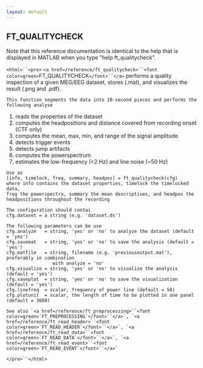 ```yaml
---
layout: default
---
```


##  FT_QUALITYCHECK

Note that this reference documentation is identical to the help that is displayed in MATLAB when you type "help ft_qualitycheck".

`<html>``<pre>`
    `<a href=/reference/ft_qualitycheck>``<font color=green>`FT_QUALITYCHECK`</font>``</a>` performs a quality inspection of a given MEG/EEG dataset,
    stores (.mat), and visualizes the result (.png and .pdf).
 
    This function segments the data into 10-second pieces and performs the
    following analyse
   1) reads the properties of the dataset
   2) computes the headpositions and distance covered from recording onset (CTF only)
   3) computes the mean, max, min, and range of the signal amplitude
   4) detects trigger events
   5) detects jump artifacts
   6) computes the powerspectrum
   7) estimates the low-frequency (&lt;2 Hz) and line noise (~50 Hz)
 
    Use as
    [info, timelock, freq, summary, headpos] = ft_qualitycheck(cfg)
    where info contains the dataset properties, timelock the timelocked data,
    freq the powerspectra, summary the mean descriptives, and headpos the
    headpositions throughout the recording
 
    The configuration should contai
    cfg.dataset = a string (e.g. 'dataset.ds')
 
    The following parameters can be use
    cfg.analyze   = string, 'yes' or 'no' to analyze the dataset (default = 'yes')
    cfg.savemat   = string, 'yes' or 'no' to save the analysis (default = 'yes')
    cfg.matfile   = string, filename (e.g. 'previousoutput.mat'), preferably in combination
                     with analyze = 'no'
    cfg.visualize = string, 'yes' or 'no' to visualize the analysis (default = 'yes')
    cfg.saveplot  = string, 'yes' or 'no' to save the visualization (default = 'yes')
    cfg.linefreq  = scalar, frequency of power line (default = 50)
    cfg.plotunit  = scalar, the length of time to be plotted in one panel (default = 3600)
 
    See also `<a href=/reference/ft_preprocessing>``<font color=green>`FT_PREPROCESSING`</font>``</a>`, `<a href=/reference/ft_read_header>``<font color=green>`FT_READ_HEADER`</font>``</a>`, `<a href=/reference/ft_read_data>``<font color=green>`FT_READ_DATA`</font>``</a>`, `<a href=/reference/ft_read_event>``<font color=green>`FT_READ_EVENT`</font>``</a>`
`</pre>``</html>`

